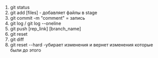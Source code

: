 1. git status 
2. git add [files] - добавляет файлы в stage
3. git commit -m "comment" = запись
4. git log / git log --oneline
5. git push [rep_link] [branch_name]
6. git reset
7. git diff
8. git reset --hard -убирает изменения и вернет изменения которые были до этого


